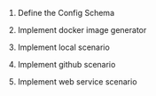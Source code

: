 
1. Define the Config Schema

2. Implement docker image generator

3. Implement local scenario

4. Implement github scenario

5. Implement web service scenario